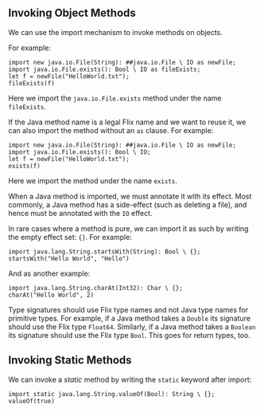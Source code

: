 ## Invoking Object Methods

We can use the import mechanism to invoke methods on objects.

For example:

```flix
import new java.io.File(String): ##java.io.File \ IO as newFile;
import java.io.File.exists(): Bool \ IO as fileExists;
let f = newFile("HelloWorld.txt");
fileExists(f)
```

Here we import the `java.io.File.exists` method under the name `fileExists`.

If the Java method name is a legal Flix name and we want to reuse it,
we can also import the method without an `as` clause. For example:

```flix
import new java.io.File(String): ##java.io.File \ IO as newFile;
import java.io.File.exists(): Bool \ IO;
let f = newFile("HelloWorld.txt");
exists(f)
```

Here we import the method under the name `exists`.

When a Java method is imported, we must annotate it with its effect.
Most commonly, a Java method has a side-effect (such as deleting a file),
and hence must be annotated with the `IO` effect.

In rare cases where a method is pure, we can import it as such by
writing the empty effect set: `{}`. For example:

```flix
import java.lang.String.startsWith(String): Bool \ {};
startsWith("Hello World", "Hello")
```

And as another example:

```flix
import java.lang.String.charAt(Int32): Char \ {};
charAt("Hello World", 2)
```

Type signatures should use Flix type names and not
Java type names for primitive types.
For example, if a Java method takes a `Double` its
signature should use the Flix type `Float64`.
Similarly, if a Java method takes a `Boolean` its
signature should use the Flix type `Bool`.
This goes for return types, too.

## Invoking Static Methods

We can invoke a _static_ method by writing the
`static` keyword after import:

```flix
import static java.lang.String.valueOf(Bool): String \ {};
valueOf(true)
```

